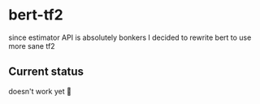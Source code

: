 # bert-tf2
since estimator API is absolutely bonkers I decided to rewrite bert to use more sane tf2 

## Current status
doesn't work yet :snake:
